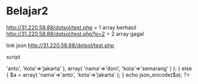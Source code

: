 # Belajar2
http://31.220.58.88/dotsol/test.php = 1 array berhasil
http://31.220.58.88/dotsol/test.php?p=2 = 2 array gagal

link json http://31.220.58.88/dotsol/test.php

script
<?php

if(isset($_GET['p']) && $_GET['p']==2)
{
	$a = array(
		array(
			'nama'=>'anto',
			'kota'=>'jakarta'
		),
		array(
			'nama'=>'doni',
			'kota'=>'semarang'
		)
	);
}
else
{
	$a = array(
			'nama'=>'anto',
			'kota'=>'jakarta'
		);
}
echo json_encode($a);
?>

